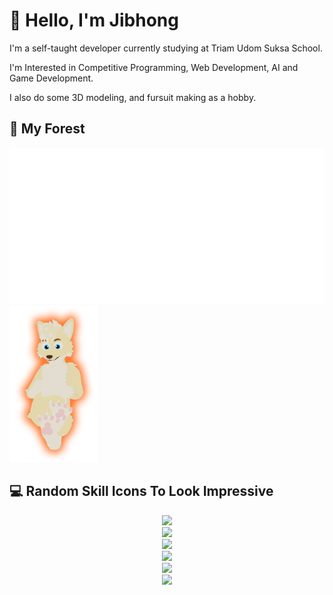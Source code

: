 # 👋 Hello, I'm Jibhong

I'm a self-taught developer currently studying at Triam Udom Suksa School.

I'm Interested in Competitive Programming, Web Development, AI and Game Development.

I also do some 3D modeling, and fursuit making as a hobby.

## 🌳 My Forest
<img  src="https://raw.githubusercontent.com/jibhong/jibhong/master/metrics.svg" alt="Metrics" height="250"> <img  src="https://raw.githubusercontent.com/jibhong/jibhong/master/Freaky.png" alt="Metrics" height="250">

## 💻 Random Skill Icons To Look Impressive

<p align="center">
  <a href="https://go-skill-icons.vercel.app/">
    <img src="https://go-skill-icons.vercel.app/api/icons?i=cmake,git,gitbash,github,gradle,mariadb,mysql,nodejs,npm,ollama,ffmpeg,platformio,pygame,sqlite"    /><br>
    <img src="https://go-skill-icons.vercel.app/api/icons?i=arduino,androidstudio,codeblocks,googlecolab,replit,robloxstudio,unity,unrealengine,vim,neovim,visualstudio,vscode"    /><br>
    <img src="https://go-skill-icons.vercel.app/api/icons?i=blender,canva,gimp,davinci,illustrator,lightroom,lightroomclassic,photoshop,premiere,obs"    /><br>
    <img src="https://go-skill-icons.vercel.app/api/icons?i=bash,c,cs,cpp,css,html,javascript,luau,python"    /><br>
    <img src="https://go-skill-icons.vercel.app/api/icons?i=word,excel,powerpoint,libreoffice,notion,latex"    /><br>
    <img src="https://go-skill-icons.vercel.app/api/icons?i=windows,linux,arch,manjaro,android"    /><br>
  </a>
</p>
